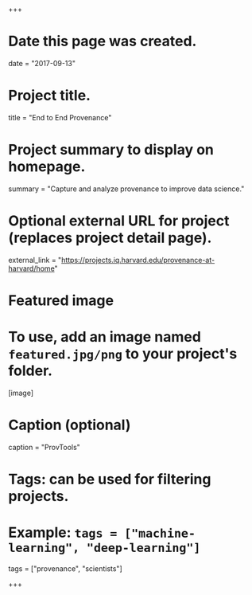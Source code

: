 +++
# Date this page was created.
date = "2017-09-13"

# Project title.
title = "End to End Provenance"

# Project summary to display on homepage.
summary = "Capture and analyze provenance to improve data science."

# Optional external URL for project (replaces project detail page).
external_link = "https://projects.iq.harvard.edu/provenance-at-harvard/home"

# Featured image
# To use, add an image named `featured.jpg/png` to your project's folder.
[image]
# Caption (optional)
caption = "ProvTools"

# Tags: can be used for filtering projects.
# Example: `tags = ["machine-learning", "deep-learning"]`
tags = ["provenance", "scientists"]

+++
